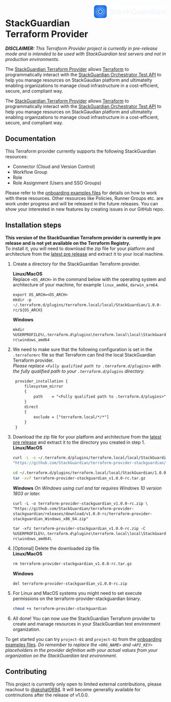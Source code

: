 <a href="https://www.stackguardian.io/">
    <img src=".github/stackguardian_logo.svg" alt="StackGuardian logo" title="StackGuardian" align="right" height="40" />
</a>

# StackGuardian Terraform Provider

_**DISCLAIMER:** This Terraform Provider project is currently in pre-release mode and is intended to be used with StackGuardian test servers and not in production environments_.

The [StackGuardian Terraform Provider](https://github.com/StackGuardian/terraform-provider-stackguardian) allows [Terraform](https://www.terraform.io/) to programmatically interact with the [StackGuardian Orchestrator Test API](https://docs.qa.stackguardian.io/docs/api/overview) to help you manage resources on StackGaudian platform and ultimatelty enabling organizations to manage cloud infrastructure in a cost-efficient, secure, and compliant way.

The [StackGuardian Terraform Provider](https://github.com/StackGuardian/terraform-provider-stackguardian) allows [Terraform](https://www.terraform.io/) to programmatically interact with the [StackGuardian Orchestrator Test API](https://docs.qa.stackguardian.io/docs/api/overview) to help you manage resources on StackGaudian platform and ultimatelty enabling organizations to manage cloud infrastructure in a cost-efficient, secure, and compliant way.

## Documentation

This Terraform provider currently supports the following StackGuardian resources:

- Connector (Cloud and Version Control)
- Workflow Group
- Role
- Role Assignment (Users and SSO Groups)

Please refer to the [onboarding examples files](/docs-guides-assets/onboarding) for details on how to work with these resources. Other resources like Policies, Runner Groups etc. are work under progress and will be released in the future releases. You can show your interested in new features by creating issues in our GitHub repo.

## Installation steps

**This version of the StackGuardian Terraform provider is currently in pre release and is not yet available on the Terraform Registry.**\
To install it, you will need to download the zip file for your platform and architecture from the [latest pre release](https://github.com/StackGuardian/terraform-provider-stackguardian/releases/tag/v1.0.0-rc) and extract it to your local machine.

1. Create a directory for the StackGuardian Terraform provider.

   **Linux/MacOS**\
   Replace `<OS_ARCH>` in the command below with the operating system and architecture of your machine, for example `linux_amd64`, `darwin_arm64`.

   ```
   export OS_ARCH=<OS_ARCH>
   mkdir -p ~/.terraform.d/plugins/terraform.local/local/StackGuardian/1.0.0-rc/${OS_ARCH}
   ```

   **Windows**

   ```
   mkdir %USERPROFILE%\.terraform.d\plugins\terraform.local\local\StackGuardian\1.0.0-rc\windows_amd64
   ```

2. We need to make sure that the following configuration is set in the `.terraformrc` file so that Terraform can find the local StackGuardian Terraform provider.\
   _Please replace `<Fully qualified path to .terraform.d/plugins>` with the fully qualified path to your `.terraform.d/plugins` directory._

   ```
    provider_installation {
        filesystem_mirror
        {
            path    = "<Fully qualified path to .terraform.d/plugins>"
        }
        direct
        {
            exclude = ["terraform.local/*/*"]
        }
    }

   ```

3. Download the zip file for your platform and architecture from the [latest pre release](https://github.com/StackGuardian/terraform-provider-stackguardian/releases/tag/v1.0.0-rc) and extract it to the directory you created in step 1.\
   **Linux/MacOS**

   ```sh
   curl -L -o ~/.terraform.d/plugins/terraform.local/local/StackGuardian/1.0.0-rc/${OS_ARCH}/terraform-provider-stackguardian_v1.0.0-rc.tar.gz \
   "https://github.com/StackGuardian/terraform-provider-stackguardian/releases/download/v1.0.0-rc/terraform-provider-stackguardian_${OS_ARCH}.tar.gz"
   ```

   ```sh
   cd ~/.terraform.d/plugins/terraform.local/local/StackGuardian/1.0.0-rc/${OS_ARCH}
   tar -xvf terraform-provider-stackguardian_v1.0.0-rc.tar.gz
   ```

   **Windows**
   _On Windows using curl and tar requires Windows 10 version 1803 or later._

   ```
   curl -L -o terraform-provider-stackguardian_v1.0.0-rc.zip \
   "https://github.com/StackGuardian/terraform-provider-stackguardian/releases/download/v1.0.0-rc/terraform-provider-stackguardian_Windows_x86_64.zip"
   ```

   ```
   tar -xfz terraform-provider-stackguardian_v1.0.0-rc.zip -C %USERPROFILE%\.terraform.d\plugins\terraform.local\local\StackGuardian\1.0.0-rc\windows_amd64\
   ```

4. [Optional] Delete the downloaded zip file.\
   **Linux/MacOS**

   ```sh
   rm terraform-provider-stackguardian_v1.0.0-rc.tar.gz
   ```

   **Windows**

   ```
   del terraform-provider-stackguardian_v1.0.0-rc.zip
   ```

5. For Linux and MacOS systems you might need to set execute permissions on the terraform-provider-stackguardian binary.

   ```sh
   chmod +x terraform-provider-stackguardian
   ```

6. All done! You can now use the StackGuardian Terraform provider to create and manage resources in your StackGuardian test environment organization.

To get started you can try `project-01` and `project-02` from the [onboarding examples files](/docs-guides-assets/onboarding).
_Do remember to replace the `<ORG_NAME>` and `<API_KEY>` placeholders in the provider definition with your actual values from your organization on the StackGuardian test environment._

## Contributing

This project is currently only open to limited external contributions, please reachout to [@akshat0694](https://github.com/akshat0694).
It will become generalliy available for contrinutions after the release of v1.0.0.
